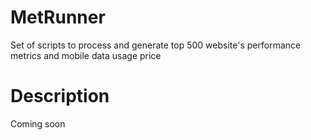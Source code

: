 # MetRunner
Set of scripts to process and generate top 500 website's performance metrics and mobile data usage price

# Description
Coming soon